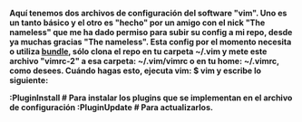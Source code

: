 **Aquí tenemos dos archivos de configuración del software "vim". Uno es un tanto básico y el otro es "hecho" por un amigo con el nick "The nameless" que me ha dado permiso para subir su config a mi repo, desde ya muchas gracias "The nameless". Esta config por el momento necesita o utiliza [bundle](https://github.com/VundleVim/Vundle.vim.git), sólo clona el repo en tu carpeta ~/.vim y mete este archivo "vimrc-2" a esa carpeta: ~/.vim/vimrc o en tu home: ~/.vimrc, como desees. Cuándo hagas esto, ejecuta vim: $ vim y escribe lo siguiente:**

**:PluginInstall # Para instalar los plugins que se implementan en el archivo de configuración
:PluginUpdate # Para actualizarlos.**
